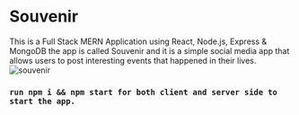 # Souvenir

This is a Full Stack MERN Application using React, Node.js, Express & MongoDB the app is called Souvenir and it is a simple social media app that allows users to post interesting events that happened in their lives.
![souvenir](https://user-images.githubusercontent.com/81036521/147452414-c15d217c-d6f8-4ff5-a19c-cc8760cc73f4.JPG)

### `run npm i && npm start for both client and server side to start the app.`

